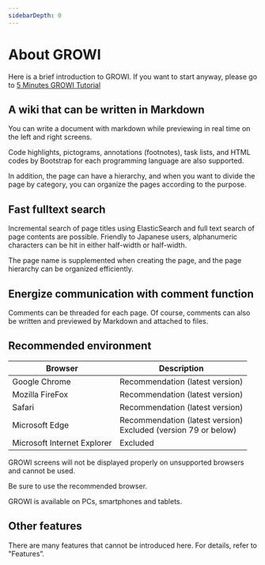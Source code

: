 ```yaml
---
sidebarDepth: 0
---
```


# About GROWI

Here is a brief introduction to GROWI.
If you want to start anyway, please go to [5 Minutes GROWI Tutorial](/en/guide/getting-started/five_minutes.md)

## A wiki that can be written in Markdown

You can write a document with markdown while previewing in real time on the left and right screens.

Code highlights, pictograms, annotations (footnotes), task lists, and HTML codes by Bootstrap for each programming language are also supported.

In addition, the page can have a hierarchy, and when you want to divide the page by category, you can organize the pages according to the purpose.

## Fast fulltext search

Incremental search of page titles using ElasticSearch and full text search of page contents are possible. Friendly to Japanese users, alphanumeric characters can be hit in either half-width or half-width.

The page name is supplemented when creating the page, and the page hierarchy can be organized efficiently.

## Energize communication with comment function

Comments can be threaded for each page. Of course, comments can also be written and previewed by Markdown and attached to files.

## Recommended environment

|Browser|Description|
|---|---|
|Google Chrome| Recommendation (latest version) |
|Mozilla FireFox| Recommendation (latest version) |
|Safari| Recommendation (latest version) |
|Microsoft Edge| Recommendation (latest version)<br />Excluded (version 79 or below) |
|Microsoft Internet Explorer| Excluded |

GROWI screens will not be displayed properly
on unsupported browsers and cannot be used.

Be sure to use the recommended browser.

GROWI is available on PCs, smartphones and tablets.

## Other features

There are many features that cannot be introduced here.
For details, refer to "Features”.
